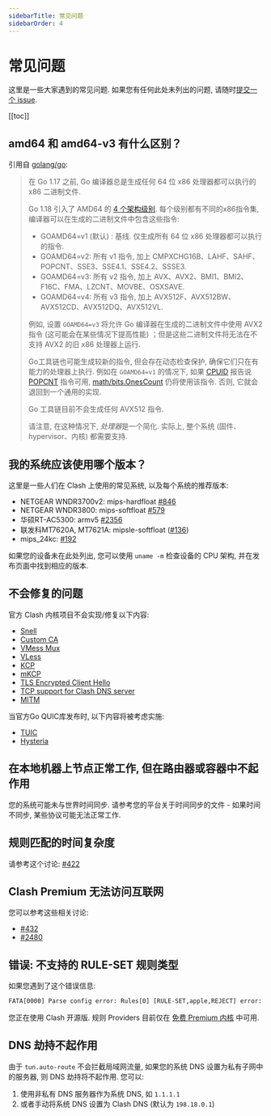 ```yaml
---
sidebarTitle: 常见问题
sidebarOrder: 4
---
```


# 常见问题

这里是一些大家遇到的常见问题. 如果您有任何此处未列出的问题, 请随时[提交一个 issue](https://github.com/MysticalDevil/clash/issues/new/choose).

[[toc]]

## amd64 和 amd64-v3 有什么区别？

引用自 [golang/go](https://github.com/golang/go/wiki/MinimumRequirements#amd64):

> 在 Go 1.17 之前, Go 编译器总是生成任何 64 位 x86 处理器都可以执行的 x86 二进制文件.
>
> Go 1.18 引入了 AMD64 的 [4 个架构级别](https://en.wikipedia.org/wiki/X86-64#Microarchitecture_levels).
> 每个级别都有不同的x86指令集, 编译器可以在生成的二进制文件中包含这些指令:
>
> - GOAMD64=v1 (默认) : 基线. 仅生成所有 64 位 x86 处理器都可以执行的指令.
> - GOAMD64=v2: 所有 v1 指令, 加上 CMPXCHG16B、LAHF、SAHF、POPCNT、SSE3、SSE4.1、SSE4.2、SSSE3.
> - GOAMD64=v3: 所有 v2 指令, 加上 AVX、AVX2、BMI1、BMI2、F16C、FMA、LZCNT、MOVBE、OSXSAVE.
> - GOAMD64=v4: 所有 v3 指令, 加上 AVX512F、AVX512BW、AVX512CD、AVX512DQ、AVX512VL.
>
> 例如, 设置 `GOAMD64=v3` 将允许 Go 编译器在生成的二进制文件中使用 AVX2 指令 (这可能会在某些情况下提高性能) ；但是这些二进制文件将无法在不支持 AVX2 的旧 x86 处理器上运行.
>
> Go工具链也可能生成较新的指令, 但会存在动态检查保护, 确保它们只在有能力的处理器上执行. 例如在 `GOAMD64=v1` 的情况下, 如果 [CPUID](https://www.felixcloutier.com/x86/cpuid) 报告说 [POPCNT](https://www.felixcloutier.com/x86/popcnt) 指令可用, [math/bits.OnesCount](https://pkg.go.dev/math/bits#OnesCount) 仍将使用该指令. 否则, 它就会退回到一个通用的实现.
>
> Go 工具链目前不会生成任何 AVX512 指令.
>
> 请注意, 在这种情况下, *处理器*是一个简化. 实际上, 整个系统 (固件、hypervisor、内核) 都需要支持.

## 我的系统应该使用哪个版本？

这里是一些人们在 Clash 上使用的常见系统, 以及每个系统的推荐版本:

- NETGEAR WNDR3700v2: mips-hardfloat [#846](https://github.com/MysticalDevil/clash/issues/846)
- NETGEAR WNDR3800: mips-softfloat [#579](https://github.com/MysticalDevil/clash/issues/579)
- 华硕RT-AC5300: armv5 [#2356](https://github.com/MysticalDevil/clash/issues/2356)
- 联发科MT7620A, MT7621A: mipsle-softfloat ([#136](https://github.com/MysticalDevil/clash/issues/136))
- mips_24kc: [#192](https://github.com/MysticalDevil/clash/issues/192)

如果您的设备未在此处列出, 您可以使用 `uname -m` 检查设备的 CPU 架构, 并在发布页面中找到相应的版本.

## 不会修复的问题

官方 Clash 内核项目不会实现/修复以下内容:

- [Snell](https://github.com/MysticalDevil/clash/issues/2466)
- [Custom CA](https://github.com/MysticalDevil/clash/issues/2333)
- [VMess Mux](https://github.com/MysticalDevil/clash/issues/450)
- [VLess](https://github.com/MysticalDevil/clash/issues/1185)
- [KCP](https://github.com/MysticalDevil/clash/issues/16)
- [mKCP](https://github.com/MysticalDevil/clash/issues/2308)
- [TLS Encrypted Client Hello](https://github.com/MysticalDevil/clash/issues/2295)
- [TCP support for Clash DNS server](https://github.com/MysticalDevil/clash/issues/368)
- [MITM](https://github.com/MysticalDevil/clash/issues/227#issuecomment-508693628)

当官方Go QUIC库发布时, 以下内容将被考虑实施:

- [TUIC](https://github.com/MysticalDevil/clash/issues/2222)
- [Hysteria](https://github.com/MysticalDevil/clash/issues/1863)

## 在本地机器上节点正常工作, 但在路由器或容器中不起作用

您的系统可能未与世界时间同步. 请参考您的平台关于时间同步的文件 - 如果时间不同步, 某些协议可能无法正常工作.

## 规则匹配的时间复杂度

请参考这个讨论: [#422](https://github.com/MysticalDevil/clash/issues/422)

## Clash Premium 无法访问互联网

您可以参考这些相关讨论:

- [#432](https://github.com/MysticalDevil/clash/issues/432#issuecomment-571634905)
- [#2480](https://github.com/MysticalDevil/clash/issues/2480)

## 错误: 不支持的 RULE-SET 规则类型

如果您遇到了这个错误信息:

```txt
FATA[0000] Parse config error: Rules[0] [RULE-SET,apple,REJECT] error: unsupported rule type RULE-SET
```

您正在使用 Clash 开源版. 规则 Providers 目前仅在 [免费 Premium 内核](https://github.com/MysticalDevil/clash/releases/tag/premium) 中可用.

## DNS 劫持不起作用

由于 `tun.auto-route` 不会拦截局域网流量, 如果您的系统 DNS 设置为私有子网中的服务器, 则 DNS 劫持将不起作用. 您可以:

1. 使用非私有 DNS 服务器作为系统 DNS, 如 `1.1.1.1`
2. 或者手动将系统 DNS 设置为 Clash DNS (默认为 `198.18.0.1`)

